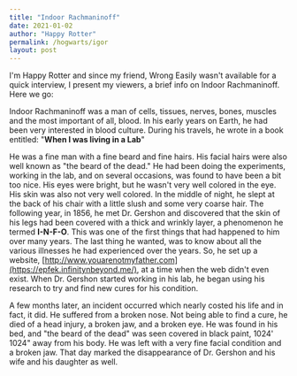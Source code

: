 ```yaml
---
title: "Indoor Rachmaninoff"
date: 2021-01-02
author: "Happy Rotter"
permalink: /hogwarts/igor
layout: post
---
```


I'm Happy Rotter and since my friend, Wrong Easily wasn't available for a quick interview, I present my viewers, a brief info on Indoor Rachmaninoff. Here we go:

Indoor Rachmaninoff was a man of cells, tissues, nerves, bones, muscles and the most important of all, blood. In his early years on Earth, he had been very interested in blood culture. During his travels, he wrote in a book entitled: "__When I was living in a Lab__"

He was a fine man with a fine beard and fine hairs. His facial hairs were also well known as "the beard of the dead." He had been doing the experiments, working in the lab, and on several occasions, was found to have been a bit too nice. His eyes were bright, but he wasn't very well colored in the eye. His skin was also not very well colored. In the middle of night, he slept at the back of his chair with a little slush and some very coarse hair. The following year, in 1856, he met Dr. Gershon and discovered that the skin of his legs had been covered with a thick and wrinkly layer, a phenomenon he termed __I-N-F-O__. This was one of the first things that had happened to him over many years. The last thing he wanted, was to know about all the various illnesses he had experienced over the years. So, he set up a website, [http://www.youarenotmyfather.com](https://epfek.infinitynbeyond.me/), at a time when the web didn't even exist.  When Dr. Gershon started working in his lab, he began using his research to try and find new cures for his condition. 

A few months later, an incident occurred which nearly costed his life and in fact, it did. He suffered from a broken nose. Not being able to find a cure, he died of a head injury, a broken jaw, and a broken eye. He was found in his bed, and "the beard of the dead" was seen covered in black paint, 1024' 1024" away from his body. He was left with a very fine facial condition and a broken jaw. That day marked the disappearance of Dr. Gershon and his wife and his daughter as well.
